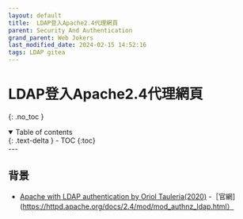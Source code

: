 ```yaml
---
layout: default
title:  LDAP登入Apache2.4代理網頁
parent: Security And Authentication
grand_parent: Web Jokers
last_modified_date: 2024-02-15 14:52:16
tags: LDAP gitea
---
```


#  LDAP登入Apache2.4代理網頁
{: .no_toc }

<details open markdown="block">
  <summary>
    Table of contents
  </summary>
  {: .text-delta }
- TOC
{:toc}
</details>
---

## 背景

- [Apache with LDAP authentication by Oriol Tauleria(2020)](https://medium.com/@uri.tau/apache-and-ldap-cc7bff1f629d)
-［官網](https://httpd.apache.org/docs/2.4/mod/mod_authnz_ldap.html）


